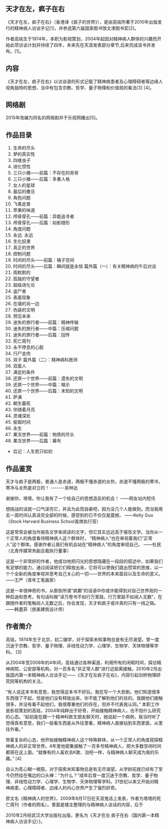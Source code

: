 ## 天才在左，疯子在右

《天才在左，疯子在右》（香港译《疯子的世界》），是由高铭所著于2010年出版发行的精神病人访谈手记[1]，并参选第六届国家图书馆文津图书奖[2]。

作者高铭生于1974年，本职为影视策划，2004年起因对精神病人群体的兴趣而开始此项访谈计划并持续了四年，本来先在天涯发表部分章节,后来完成该书并发布。[1]。
 
## 内容
《天才在左，疯子在右》以访谈录的形式记载了精神病患者及心理障碍者等边缘人视角独特的思想，当中有包含宗教、哲学、量子物理和价值观的看法[3] [4]。

## 网络剧
2015年改编为同名的网络剧并于乐视网播出[5]。

## 作品目录
1. 生命的尽头
2. 梦的真实性
3. 四维虫子
4. 进化惯性
5. 三只小猪——前篇：不存在的哥哥
6. 三只小猪——后篇：多重人格
7. 女人的星球
8. 最后的撒旦
9. 角色问题
10. 飞禽走兽
11. 苹果的味道
12. 颅骨穿孔——前篇：异能追寻者
13. 颅骨穿孔——后篇：如影随形
14. 角度问题
15. 永远. 永远
16. 生化奴隶
17. 真正的世界
18. 控制问题
19. 时间的尽头——前篇：橘子空间
20. 时间的尽头——后篇：瞬间就是永恒
篇外篇（一）：有关精神病的午后对谈
21. 雨默默的
22. 孤独的守望者
23. 超级进化论
24. 盗尸者
25. 表面现象
26. 在墙的另一边
27. 伪装的文明
28. 预见未来
29. 迷失的旅行者——前篇：精神传输
30. 迷失的旅行者——中篇：压缩问题
31. 迷失的旅行者——后篇：回传
32. 死亡周刊
33. 永不停息的心脏
34. 行尸走肉
35. 双子
篇外篇（二）：精神病科医师
36. 双面人
37. 满足的条件
38. 还原一个世界——前篇：遗失的文明
39. 还原一个世界——中篇：暗示
40. 还原一个世界——后篇：末知的文明
41. 萨满
42. 朝生暮死
43. 伴随着月亮
44. 灵魂深处
45. 偷取时间
46. 永生
47. 果冻世界——前篇：物质的尽头
48. 果冻世界——后篇：幕布
- 后记：人生若只如初

## 作品鉴赏
天才与疯子是两极，普通人是赤道，两极不懂赤道的炎热，赤道不懂两极的寒冷，寒冷与炎热是对立的！
-------吴林达

谢谢你，塔塔。你让我有了一个给自己的思想造反的机会！
——网友站内短讯

想挑战的话就一口气读完它，并且为此而自豪吧，因为没几个人能做到。而当我用去一周时间认真读完全部的时候，感受到的已不仅仅是震撼。
——KelIy Guo（Stock Harvard Business School首席执行官）

这是常常会被当作报告文学来阅读的文字，但它其实远远高于报告文学。当你从一个正常人的角度看待精神病人这个群体时， “精神病人”也在审视着我们“正常人”这个群体。感谢作者让我们有机会站在“精神病人”的角度审视自己。
——杜民（北青传媒常务副总裁执行董事）

这是一个非常好的作者，他成功地把闪光的思想隐藏在一段段的叙述中，如果我们有足够的能力，通过阅读把它们释放出来，它将可以使我们跳出惯常的思维，以一个个全新的角度审视并思考自己关心的一切——世界的本来面目以及生命的意义。
——王严（青年工笔画家）

这是一本很神奇的书，从那些所谓“疯癫”的话语中你或许能得到对自己世界观的一种启迪和思考，有句话叫做“读万卷书不如行万里路，行万里路不如阅人无数”，在跟随作者的笔触阅人无数之后，你会发现，天才和疯子或许真的只有一线之隔。
——韩墨菲（旅美建筑设计师）

## 作者简介
高铭，1974年生于北京，初二辍学，对于探索未知事物总是有无尽渴望。曾一度沉迷于宗教、哲学、量子物理、非线性动力学、心理学、生物学、天体物理等学科。 [3] 

从2004年至2008年的4年间，高铭通过各种渠道，利用所有的闲暇时间，探访精神病院、公安部等机构，对一百多名“非正常人群”进行近距离接触，2010年2月出版国内第一本精神病人访谈手记――《天才在左疯子在右》，内容引起剑桥物理研究院等机构的关注。

“有人说这本书有意思，我觉得这本书不好玩，我在写一个大悲剧。他们知道很多东西很了不起，但是他们没有释放出来，你不能了解到他们的目的。我跟他们接触很多，并没有看不起他们，我很尊重他们的存在，但并不代表我认同。”
本职工作是影视策划的高铭，2004年纯粹出于好奇，开始接触精神病人，也不抱什么研究的心态。“起初是在跟一个精神科医生朋友聊天时，她说起一个病例，我当时听了觉得真有意思，我们一般看东西是从外往里看，精神病人直接钻到东西里面，从里往外看。”

带着复杂的心态，他开始接触精神病人这个特殊群体，从一个正常人的角度窥探精神病人的非正常世界。4年里他密集接触了一百多号精神病人，把大多数空闲时间都搭在这上面。“就像有的人喜欢去K歌、泡吧一样，与精神病人聊天成为我的乐趣。” [4] 

自认为死心眼一根筋，对于探索未知事物总是有无尽渴望。从学龄前就已经有了至今仍然挂在嘴边的口头禅：“为什么？”成年后曾一度沉迷于宗教、哲学、量子物理、非线性动力学、心理学、生物学、天体物理等学科。21世纪以来又开始对精神病患、心理障碍者、边缘人的内心世界产生了强烈好奇。

原文名《精神病人的世界》，2009年8月17日在天涯鬼话上发表，作者为塔塔的死亡周刊（作者的网名）。里面是楼主整理的与精神病人谈话的内容，后于

2010年2月经武汉大学出版社出版，更名为《天才在左 疯子在右（国内第一本精神病人访谈手记）》。